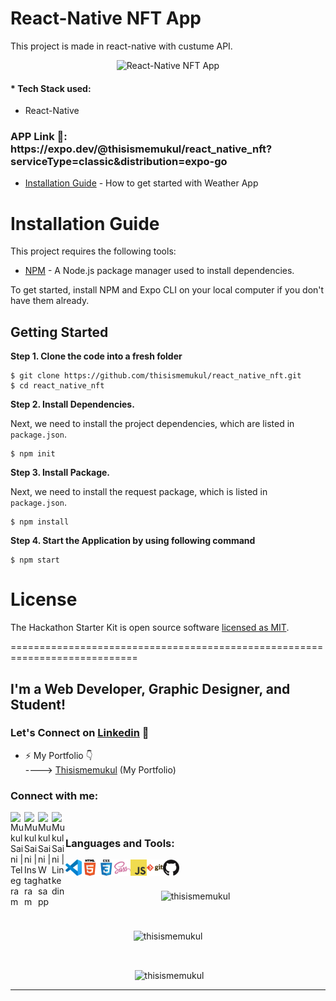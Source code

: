 # React-Native NFT App

This project is made in react-native with custume API.

<p align="center">
<img src="https://github.com/thisismemukul/react_native_nft/blob/main/assets/demo.gif" alt="React-Native NFT App" title="React-Native NFT App show gif" width="500"/>
</p>
<h4>* Tech Stack used:</h4>
<ul>
<li>React-Native</li>
</ul>

<h3> APP Link 🔗: https://expo.dev/@thisismemukul/react_native_nft?serviceType=classic&distribution=expo-go</h3>


- [Installation Guide](#installation-guide) - How to get started with Weather App

# <a name='installation-guide'>Installation Guide</a>

This project requires the following tools:

- [NPM](https://www.npmjs.com/) - A Node.js package manager used to install dependencies.

To get started, install NPM and Expo CLI on your local computer if you don't have them already.

## Getting Started

**Step 1. Clone the code into a fresh folder**

```
$ git clone https://github.com/thisismemukul/react_native_nft.git
$ cd react_native_nft
```

**Step 2. Install Dependencies.**

Next, we need to install the project dependencies, which are listed in `package.json`.

```
$ npm init
```

**Step 3. Install Package.**

Next, we need to install the request package, which is listed in `package.json`.

```
$ npm install 
```

**Step 4. Start the Application by using following command**

```
$ npm start 
```

# License

The Hackathon Starter Kit is open source software [licensed as MIT][mlh-license].

[mlh-license]: https://github.com/thisismemukul/API-s/blob/main/LICENSE.md

============================================================================

## I'm a Web Developer, Graphic Designer, and Student!

### Let's Connect on [Linkedin][linkedin] 👋

- ⚡ My Portfolio 👇<br>
----> <a href="https://www.thisismemukul.ml/" target="_blank">Thisismemukul</a> (My Portfolio) <br>

### Connect with me:

[<img align="left" alt="Mukul Saini | Telegram" width="22px" src="https://cdn.jsdelivr.net/npm/simple-icons@v3/icons/telegram.svg" />][telegram]
[<img align="left" alt="Mukul Saini | Instagram" width="22px" src="https://cdn.jsdelivr.net/npm/simple-icons@v3/icons/instagram.svg" />][instagram]
[<img align="left" alt="Mukul Saini | Whatsapp" width="22px" src="https://cdn.jsdelivr.net/npm/simple-icons@v3/icons/whatsapp.svg" />][whatsapp]
[<img align="left" alt="Mukul Saini | Linkedin" width="22px" src="https://cdn.jsdelivr.net/npm/simple-icons@v3/icons/linkedin.svg" />][linkedin]

<br />

### Languages and Tools:

<img align="left" alt="Visual Studio Code" width="26px" src="https://raw.githubusercontent.com/github/explore/80688e429a7d4ef2fca1e82350fe8e3517d3494d/topics/visual-studio-code/visual-studio-code.png" />
<img align="left" alt="HTML5" width="26px" src="https://raw.githubusercontent.com/github/explore/80688e429a7d4ef2fca1e82350fe8e3517d3494d/topics/html/html.png" />
<img align="left" alt="CSS3" width="26px" src="https://raw.githubusercontent.com/github/explore/80688e429a7d4ef2fca1e82350fe8e3517d3494d/topics/css/css.png" />
<img align="left" alt="Sass" width="26px" src="https://raw.githubusercontent.com/github/explore/80688e429a7d4ef2fca1e82350fe8e3517d3494d/topics/sass/sass.png" />
<img align="left" alt="JavaScript" width="26px" src="https://raw.githubusercontent.com/github/explore/80688e429a7d4ef2fca1e82350fe8e3517d3494d/topics/javascript/javascript.png" />
<img align="left" alt="Git" width="26px" src="https://raw.githubusercontent.com/github/explore/80688e429a7d4ef2fca1e82350fe8e3517d3494d/topics/git/git.png" />
<img align="left" alt="GitHub" width="26px" src="https://raw.githubusercontent.com/github/explore/78df643247d429f6cc873026c0622819ad797942/topics/github/github.png" />
<br />
<br />

<p align="center"><img align="center" src="https://github-readme-stats.vercel.app/api/top-langs/?username=thisismemukul&layout=compact" alt="thisismemukul" /></p>

<br />

<p align="center"><img align="center" src="https://github-readme-stats.vercel.app/api/top-langs/?username=thisismemukul&theme=white-blue" alt="thisismemukul" /></p>

<br />

<p align="center">&nbsp;<img align="center" src="https://github-readme-stats.vercel.app/api?username=thisismemukul&show_icons=true" alt="thisismemukul" /></p>


---

[instagram]: https://instagram.com/thisismemukul
[telegram]: https://ttttt.me/thisismemukul
[whatsapp]: https://wa.me/918769506494
[linkedin]: https://www.linkedin.com/in/thisisme-mukulsaini
